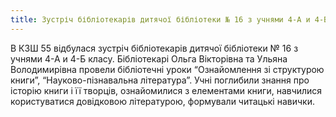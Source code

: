 ```yaml
---
title: Зустріч бібліотекарів дитячої бібліотеки № 16 з учнями 4-А и 4-Б
---
```


В КЗШ 55 відбулася зустріч бібліотекарів дитячої бібліотеки № 16 з учнями 4-А и 4-Б класу. Бібліотекарі Ольга Вікторівна та Ульяна Володимирівна провели бібліотечні уроки “Ознайомлення зі структурою книги”, “Науково-пізнавальна література”. Учні поглибили знання про історію книги і її творців, ознайомилися з елементами книги, навчилися користуватися довідковою літературою, формували читацькі навички.

<slideshow id="_/72157646842475684" />
